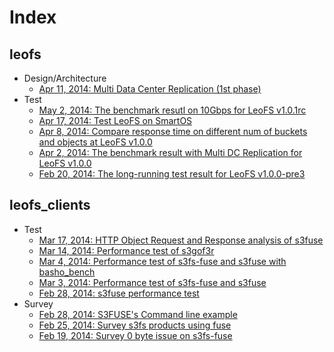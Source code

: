 # Index
## leofs
- Design/Architecture
    - [Apr 11, 2014: Multi Data Center Replication (1st phase)](https://github.com/leo-project/notes/tree/master/leofs/design/mdc-replication/phase-1/README.md)
- Test
    - [May 2, 2014: The benchmark resutl on 10Gbps for LeoFS v1.0.1rc](https://github.com/leo-project/notes/tree/master/leofs/benchmark/leofs/20140502/README.md)
    - [Apr 17, 2014: Test LeoFS on SmartOS](https://github.com/leo-project/notes/blob/master/leofs/test/smartos/20140416/README.md) 
    - [Apr 8, 2014: Compare response time on different num of buckets and objects at LeoFS v1.0.0](https://github.com/leo-project/notes/tree/master/leofs/benchmark/leofs/20140408/README.md)
    - [Apr 2, 2014: The benchmark result with Multi DC Replication for LeoFS v1.0.0](https://github.com/leo-project/notes/tree/master/leofs/benchmark/leofs/20140402/README.md)
    - [Feb 20, 2014: The long-running test result for LeoFS v1.0.0-pre3](https://github.com/leo-project/notes/tree/master/leofs/longrunning/leofs/20140220/README.md)

## leofs_clients

- Test
  - [Mar 17, 2014: HTTP Object Request and Response analysis  of s3fuse]( https://github.com/leo-project/notes/tree/master/leofs_clients/survey/s3fuse/20140317)
  - [Mar 14, 2014: Performance test of s3gof3r](https://github.com/leo-project/notes/tree/master/leofs_clients/survey/s3gof3r/20140314)
  - [Mar 4, 2014: Performance test of s3fs-fuse and s3fuse with basho_bench](https://github.com/leo-project/notes/tree/master/leofs_clients/survey/fuse/20140304)
  - [Mar 3, 2014: Performance test of s3fs-fuse and s3fuse](https://github.com/leo-project/notes/tree/master/leofs_clients/survey/fuse/20140303)
  - [Feb 28, 2014: s3fuse performance test](https://github.com/leo-project/notes/tree/master/leofs_clients/survey/s3fuse/20140228/README.md)
- Survey
  - [Feb 28, 2014: S3FUSE's Command line example](https://github.com/leo-project/notes/blob/master/leofs_clients/survey/s3fuse/README.md)
  - [Feb 25, 2014: Survey s3fs products using fuse](https://github.com/leo-project/notes/tree/master/leofs_clients/survey/fuse/20140225/README.md)
  - [Feb 19, 2014: Survey 0 byte issue on s3fs-fuse](https://github.com/leo-project/notes/tree/master/leofs_clients/survey/s3fs-fuse/20140219)
